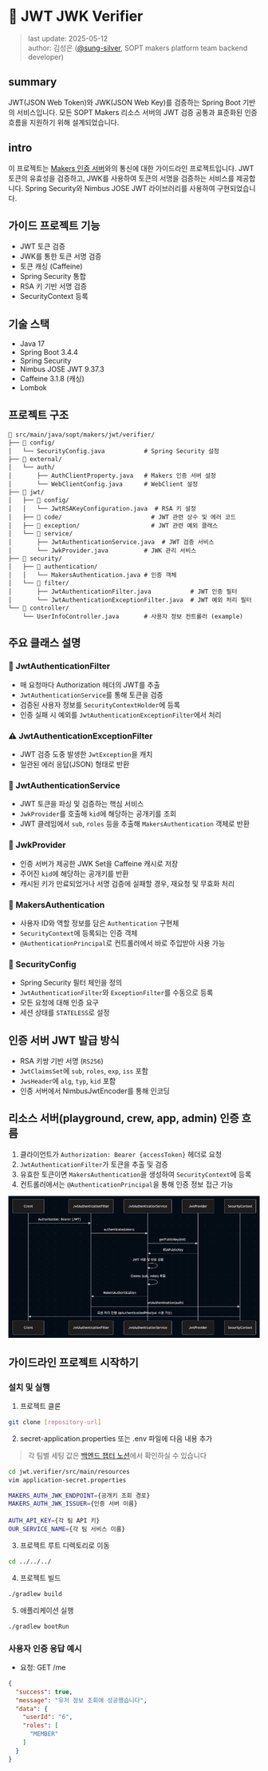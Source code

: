 # 🔐 JWT JWK Verifier
> last update: 2025-05-12<br>
> author: 김성은 ([@sung-silver](https://github.com/sung-silver), SOPT makers platform team backend developer)

## summary

JWT(JSON Web Token)와 JWK(JSON Web Key)를 검증하는 Spring Boot 기반의 서비스입니다.
모든 SOPT Makers 리소스 서버의 JWT 검증 공통과 표준화된 인증 흐름을 지원하기 위해 설계되었습니다.

## intro

이 프로젝트는 [Makers 인증 서버](https://github.com/sopt-makers/sopt-auth-backend)와의 통신에 대한 가이드라인 프로젝트입니다.
JWT 토큰의 유효성을 검증하고, JWK를 사용하여 토큰의 서명을 검증하는 서비스를 제공합니다.
Spring Security와 Nimbus JOSE JWT 라이브러리를 사용하여 구현되었습니다.

## 가이드 프로젝트 기능

- JWT 토큰 검증
- JWK를 통한 토큰 서명 검증
- 토큰 캐싱 (Caffeine)
- Spring Security 통합
- RSA 키 기반 서명 검증
- SecurityContext 등록

## 기술 스택

- Java 17
- Spring Boot 3.4.4
- Spring Security
- Nimbus JOSE JWT 9.37.3
- Caffeine 3.1.8 (캐싱)
- Lombok

## 프로젝트 구조

```
📁 src/main/java/sopt/makers/jwt/verifier/
├── 📁 config/
│   └── SecurityConfig.java           # Spring Security 설정
├── 📁 external/
│   └── auth/
│       ├── AuthClientProperty.java   # Makers 인증 서버 설정
│       └── WebClientConfig.java      # WebClient 설정
├── 📁 jwt/
│   ├── 📁 config/
│   │   └── JwtRSAKeyConfiguration.java  # RSA 키 설정
│   ├── 📁 code/                         # JWT 관련 상수 및 에러 코드
│   ├── 📁 exception/                    # JWT 관련 예외 클래스
│   └── 📁 service/
│       ├── JwtAuthenticationService.java  # JWT 검증 서비스
│       └── JwkProvider.java          # JWK 관리 서비스
├── 📁 security/
│   ├── 📁 authentication/
│   │   └── MakersAuthentication.java # 인증 객체
│   └── 📁 filter/
│       ├── JwtAuthenticationFilter.java           # JWT 인증 필터
│       └── JwtAuthenticationExceptionFilter.java  # JWT 예외 처리 필터
└── 📁 controller/
    └── UserInfoController.java       # 사용자 정보 컨트롤러 (example)
```

## 주요 클래스 설명

### 🔐 JwtAuthenticationFilter
- 매 요청마다 Authorization 헤더의 JWT를 추출
- `JwtAuthenticationService`를 통해 토큰을 검증
- 검증된 사용자 정보를 `SecurityContextHolder`에 등록
- 인증 실패 시 예외를 `JwtAuthenticationExceptionFilter`에서 처리

### ⚠️ JwtAuthenticationExceptionFilter
- JWT 검증 도중 발생한 `JwtException`을 캐치
- 일관된 에러 응답(JSON) 형태로 반환

### 🔐 JwtAuthenticationService
- JWT 토큰을 파싱 및 검증하는 핵심 서비스
- `JwkProvider`를 호출해 `kid`에 해당하는 공개키를 조회
- JWT 클레임에서 `sub`, `roles` 등을 추출해 `MakersAuthentication` 객체로 반환

### 🔐 JwkProvider
- 인증 서버가 제공한 JWK Set을 Caffeine 캐시로 저장
- 주어진 `kid`에 해당하는 공개키를 반환
- 캐시된 키가 만료되었거나 서명 검증에 실패할 경우, 재요청 및 무효화 처리

### 🔐 MakersAuthentication
- 사용자 ID와 역할 정보를 담은 `Authentication` 구현체
- `SecurityContext`에 등록되는 인증 객체
- `@AuthenticationPrincipal`로 컨트롤러에서 바로 주입받아 사용 가능

### 🔐 SecurityConfig
- Spring Security 필터 체인을 정의
- `JwtAuthenticationFilter`와 `ExceptionFilter`를 수동으로 등록
- 모든 요청에 대해 인증 요구
- 세션 상태를 `STATELESS`로 설정

## 인증 서버 JWT 발급 방식
- RSA 키쌍 기반 서명 (`RS256`)
- `JwtClaimsSet`에 `sub`, `roles`, `exp`, `iss` 포함
- `JwsHeader`에 `alg`, `typ`, `kid` 포함
- 인증 서버에서 NimbusJwtEncoder를 통해 인코딩

## 리소스 서버(playground, crew, app, admin) 인증 흐름

1. 클라이언트가 `Authorization: Bearer {accessToken}` 헤더로 요청
2. `JwtAuthenticationFilter`가 토큰을 추출 및 검증
3. 유효한 토큰이면 `MakersAuthentication`을 생성하여 `SecurityContext`에 등록
4. 컨트롤러에서는 `@AuthenticationPrincipal`을 통해 인증 정보 접근 가능

![sequence.png](image/sequence.png)

## 가이드라인 프로젝트 시작하기

### 설치 및 실행

1. 프로젝트 클론
```bash
git clone [repository-url]
```

2. secret-application.properties 또는 .env 파일에 다음 내용 추가
> 각 팀별 세팅 값은 [백엔드 챕터 노션](https://www.notion.so/sopt-makers/1f176042aac280b3a5cfeeb5c4e8627d?pvs=4)에서 확인하실 수 있습니다
```bash
cd jwt.verifier/src/main/resources
vim application-secret.properties
```

```bash
MAKERS_AUTH_JWK_ENDPOINT={공개키 조회 경로}
MAKERS_AUTH_JWK_ISSUER={인증 서버 이름}

AUTH_API_KEY={각 팀 API 키}
OUR_SERVICE_NAME={각 팀 서비스 이름}
```

3. 프로젝트 루트 디렉토리로 이동
```bash
cd ../../../
```

4. 프로젝트 빌드
```bash
./gradlew build
```

5. 애플리케이션 실행
```bash
./gradlew bootRun
```

### 사용자 인증 응답 예시
- 요청: GET /me
```json
{
  "success": true,
  "message": "유저 정보 조회에 성공했습니다",
  "data": {
    "userId": "6",
    "roles": [
      "MEMBER"
    ]
  }
}
```